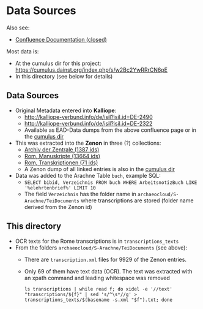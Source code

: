 
# Data Sources

Also see:

* [Confluence Documentation (closed)](http://confluence:8090/pages/viewpage.action?pageId=29786709)

Most data is:

* At the cumulus dir for this project: https://cumulus.dainst.org/index.php/s/w2Bc2YwRRrCN6pE
* In this directory (see below for details)

## Data Sources

* Original Metadata entered into __Kalliope__:
    - http://kalliope-verbund.info/de/isil?isil.id=DE-2490
    - http://kalliope-verbund.info/de/isil?isil.id=DE-2322
    - Available as EAD-Data dumps from the above confluence page or in the [cumulus dir](https://cumulus.dainst.org/index.php/s/w2Bc2YwRRrCN6pE)
* This was extracted into the __Zenon__ in three (?) collections:
    - [Archiv der Zentrale (1387 ids)](https://zenon.dainst.org/Record/001548031)
    - [Rom, Manuskripte (13664 ids)](https://zenon.dainst.org/Record/001474332)
    - [Rom, Transkriptionen (71 ids)](https://zenon.dainst.org/Record/000880085)
    - A Zenon dump of all linked entries is also in the [cumulus dir](https://cumulus.dainst.org/index.php/s/w2Bc2YwRRrCN6pE)
* Data was added to the Arachne Table `buch`, example SQL:
    - `SELECT bibid, Verzeichnis FROM buch WHERE ArbeitsnotizBuch LIKE '%elehrtenbrief%' LIMIT 10`
    - The field `Verzeichnis` has the folder name in `archaeocloud/S-Arachne/TeiDocuments` where transcriptions are stored (folder name derived from the Zenon id)

## This directory

* OCR texts for the Rome transcriptions is in `transcriptions_texts`
* From the folders `archaeocloud/S-Arachne/TeiDocuments` (see above):
    - There are `transcription.xml` files for 9929 of the Zenon entries.
    - Only 69 of them have text data (OCR). The text was extracted with an xpath command and leading whitespace was removed

        `ls transcriptions | while read f; do xidel -e '//text' "transcriptions/${f}" | sed 's/^\s*//g' > transcriptions_texts/$(basename -s.xml "$f").txt; done`
